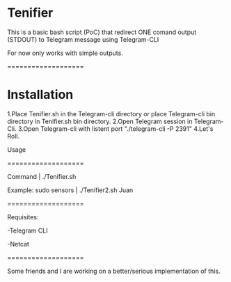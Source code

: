 Tenifier
===================

This is a basic bash script (PoC) that redirect ONE comand output (STDOUT) to Telegram  message using Telegram-CLI

For now only works with simple outputs.

===================

Installation
===================

 1.Place Tenifier.sh in the Telegram-cli directory or place Telegram-cli bin directory in Tenifier.sh bin directory.
 2.Open Telegram session in Telegram-Cli.
 3.Open Telegram-cli with listent port "./telegram-cli -P 2391" 
 4.Let's Roll.

Usage

===================

Command | ./Tenifier.sh <peer>

Example:
sudo sensors | ./Tenifier2.sh Juan

===================

Requisites:

-Telegram CLI

-Netcat

===================

Some friends and I are working on a better/serious implementation of this.
